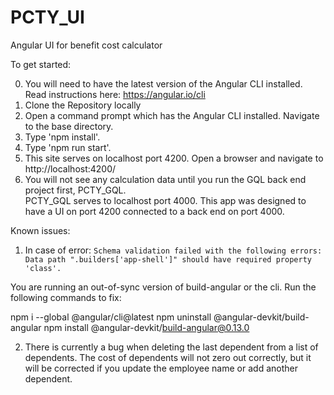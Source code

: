 # PCTY_UI
Angular UI for benefit cost calculator

To get started:

0. You will need to have the latest version of the Angular CLI installed. Read instructions here: https://angular.io/cli
1. Clone the Repository locally
2. Open a command prompt which has the Angular CLI installed.  Navigate to the base directory.
3. Type 'npm install'.
4. Type 'npm run start'.
5. This site serves on localhost port 4200.  Open a browser and navigate to http://localhost:4200/
6. You will not see any calculation data until you run the GQL back end project first, PCTY_GQL.  
PCTY_GQL serves to localhost port 4000.  This app was designed to have a UI on port 4200 connected to a back end on port 4000.


Known issues:
1. In case of error:
`Schema validation failed with the following errors:
  Data path ".builders['app-shell']" should have required property 'class'.`

You are running an out-of-sync version of build-angular or the cli.  Run the following commands to fix:

npm i --global @angular/cli@latest
npm uninstall @angular-devkit/build-angular
npm install @angular-devkit/build-angular@0.13.0

2.  There is currently a bug when deleting the last dependent from a list of dependents.  The cost of dependents will not zero out correctly, but it will be corrected if you update the employee name or add another dependent.

